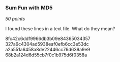 ### Sum Fun with MD5
*50 points*

I found these lines in a text file. What do they mean?

8fc42c6ddf9966db3b09e84365034357
327a6c4304ad5938eaf0efb6cc3e53dc
a2a551a6458a8de22446cc76d639a9e9
68b2a124d6d55cb7f0c1b975d6f0358a

